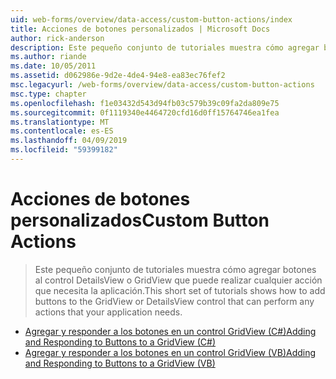 ```yaml
---
uid: web-forms/overview/data-access/custom-button-actions/index
title: Acciones de botones personalizados | Microsoft Docs
author: rick-anderson
description: Este pequeño conjunto de tutoriales muestra cómo agregar botones al control DetailsView o GridView que puede realizar cualquier acción que necesita la aplicación.
ms.author: riande
ms.date: 10/05/2011
ms.assetid: d062986e-9d2e-4de4-94e8-ea83ec76fef2
msc.legacyurl: /web-forms/overview/data-access/custom-button-actions
msc.type: chapter
ms.openlocfilehash: f1e03432d543d94fb03c579b39c09fa2da809e75
ms.sourcegitcommit: 0f1119340e4464720cfd16d0ff15764746ea1fea
ms.translationtype: MT
ms.contentlocale: es-ES
ms.lasthandoff: 04/09/2019
ms.locfileid: "59399182"
---
```

# <a name="custom-button-actions"></a><span data-ttu-id="63b01-103">Acciones de botones personalizados</span><span class="sxs-lookup"><span data-stu-id="63b01-103">Custom Button Actions</span></span>

> <span data-ttu-id="63b01-104">Este pequeño conjunto de tutoriales muestra cómo agregar botones al control DetailsView o GridView que puede realizar cualquier acción que necesita la aplicación.</span><span class="sxs-lookup"><span data-stu-id="63b01-104">This short set of tutorials shows how to add buttons to the GridView or DetailsView control that can perform any actions that your application needs.</span></span>


- [<span data-ttu-id="63b01-105">Agregar y responder a los botones en un control GridView (C#)</span><span class="sxs-lookup"><span data-stu-id="63b01-105">Adding and Responding to Buttons to a GridView (C#)</span></span>](adding-and-responding-to-buttons-to-a-gridview-cs.md)
- [<span data-ttu-id="63b01-106">Agregar y responder a los botones en un control GridView (VB)</span><span class="sxs-lookup"><span data-stu-id="63b01-106">Adding and Responding to Buttons to a GridView (VB)</span></span>](adding-and-responding-to-buttons-to-a-gridview-vb.md)
